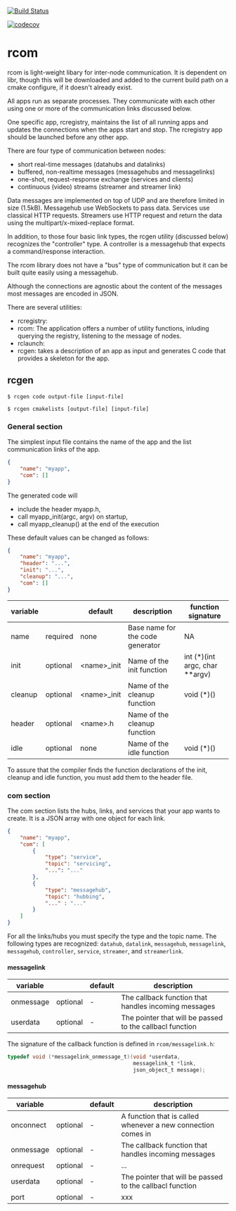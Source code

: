 [![Build Status](https://travis-ci.org/romi/rcom.svg?branch=ci_dev)](https://travis-ci.org/romi/rcom)

[![codecov](https://codecov.io/gh/romi/rcom/branch/ci_dev/graph/badge.svg)](https://codecov.io/gh/romi/rcom)

# rcom
rcom is light-weight libary for inter-node communication. It is dependent on libr, though this will be downloaded and added to the current build path on a cmake configure, if it doesn't already exist.

All apps run as separate processes. They communicate with each other using one or more of the communication links discussed below. 

One specific app, rcregistry, maintains the list of all running apps and updates the connections when the apps start and stop. The rcregistry app should be launched before any other app. 


There are four type of communication between nodes:
* short real-time messages (datahubs and datalinks)
* buffered, non-realtime messages (messagehubs and messagelinks)
* one-shot, request-response exchange (services and clients)
* continuous (video) streams (streamer and streamer link)

Data messages are implemented on top of UDP and are therefore limited in size (1.5kB). Messagehub use WebSockets to pass data. Services use classical HTTP requests. Streamers use HTTP request and return the data using the multipart/x-mixed-replace format.

In addition, to those four basic link types, the rcgen utility (discussed below) recognizes the "controller" type. A controller is a messagehub that expects a command/response interaction.

The rcom library does not have a "bus" type of communication but it can be built quite easily using a messagehub. 

Although the connections are agnostic about the content of the messages most messages are encoded in JSON.  




There are several utilities:
* rcregistry: 
* rcom: The application offers a number of utility functions, inluding querying the registry, listening to the message of nodes.
* rclaunch: 
* rcgen: takes a description of an app as input and generates C code that provides a skeleton for the app.


## rcgen

```console
$ rcgen code output-file [input-file]
```

```console
$ rcgen cmakelists [output-file] [input-file]
```


### General section

The simplest input file contains the name of the app and the list communication links of the app. 

```json
{
    "name": "myapp",
    "com": []
}
```

The generated code will 
* include the header myapp.h,
* call myapp_init(argc, argv) on startup,
* call myapp_cleanup() at the end of the execution

These default values can be changed as follows:

```json
{
    "name": "myapp",
    "header": "...",
    "init": "...",
    "cleanup": "...",
    "com": []
}
```


|variable|   |default|description|function signature|
|---|---|---|---|---|
|name|required| none |Base name for the code generator|NA|
|init|optional|\<name\>_init|Name of the init function|int (*)(int argc, char **argv)|
|cleanup|optional|\<name\>_init|Name of the cleanup function|void (*)()|
|header|optional|\<name\>.h|Name of the cleanup function| |
|idle|optional|none|Name of the idle function|void (*)()|


To assure that the compiler finds the function declarations of the init, cleanup and idle function, you must add them to the header file.

### com section

The com section lists the hubs, links, and services that your app wants to create. It is a JSON array with one object for each link. 

```json
{
    "name": "myapp",
    "com": [
        {
            "type": "service",
            "topic": "servicing",
            "...": "..."
        },
        {
            "type": "messagehub",
            "topic": "hubbing",
            "..." : "..."
        }
    ]
}
```

For all the links/hubs you must specify the type and the topic name. The following types are recognized: `datahub`, `datalink`, `messagehub`, `messagelink`, `messagehub`, `controller`, `service`, `streamer`, and `streamerlink`.


#### messagelink

|variable|   |default|description|
|---|---|---|---|
|onmessage|optional| - |The callback function that handles incoming messages|
|userdata|optional| - |The pointer that will be passed to the callbacl function|

The signature of the callback function is defined in `rcom/messagelink.h`:

```c
typedef void (*messagelink_onmessage_t)(void *userdata,
                                        messagelink_t *link,
                                        json_object_t message);
```


#### messagehub

|variable|   |default|description|
|---|---|---|---|
|onconnect|optional| - |A function that is called whenever a new connection comes in|
|onmessage|optional| - |The callback function that handles incoming messages|
|onrequest|optional| - |...|
|userdata|optional| - |The pointer that will be passed to the callbacl function|
|port|optional| - |xxx|
